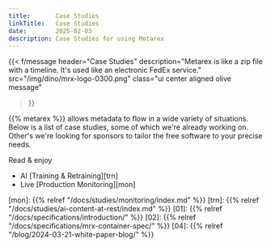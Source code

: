 ```yaml
---
title:       Case Studies
linkTitle:   Case Studies
date:        2025-02-03
description: Case Studies for using Metarex
---
```


{{< f/message
    header="Case Studies"
    description="Metarex is like a zip file with a timeline. It's used like an electronic FedEx service."
    src="/img/dino/mrx-logo-0300.png"
    class="ui center aligned olive message"
>}}

{{% metarex %}} allows metadata to flow in a wide variety of situations. Below
is a list of case studies, some of which we're already working on. Other's
we're looking for sponsors to tailor the free software to your precise needs.

Read & enjoy

* AI [Training & Retraining][trn]
* Live [Production Monitoring][mon]

[mon]:   {{% relref "/docs/studies/monitoring/index.md" %}}
[trn]:   {{% relref "/docs/studies/ai-content-at-rest/index.md" %}}
[01]:   {{% relref "/docs/specifications/introduction/" %}}
[02]:   {{% relref "/docs/specifications/mrx-container-spec/" %}}
[04]:   {{% relref "/blog/2024-03-21-white-paper-blog/" %}}
